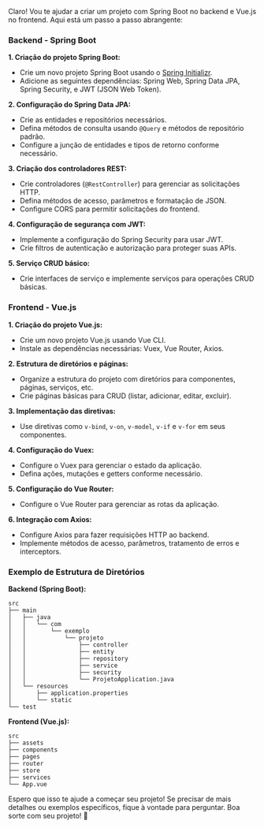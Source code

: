 Claro! Vou te ajudar a criar um projeto com Spring Boot no backend e Vue.js no frontend. Aqui está um passo a passo abrangente:

### Backend - Spring Boot

**1. Criação do projeto Spring Boot:**
   - Crie um novo projeto Spring Boot usando o [Spring Initializr](https://start.spring.io/).
   - Adicione as seguintes dependências: Spring Web, Spring Data JPA, Spring Security, e JWT (JSON Web Token).

**2. Configuração do Spring Data JPA:**
   - Crie as entidades e repositórios necessários.
   - Defina métodos de consulta usando `@Query` e métodos de repositório padrão.
   - Configure a junção de entidades e tipos de retorno conforme necessário.

**3. Criação dos controladores REST:**
   - Crie controladores (`@RestController`) para gerenciar as solicitações HTTP.
   - Defina métodos de acesso, parâmetros e formatação de JSON.
   - Configure CORS para permitir solicitações do frontend.

**4. Configuração de segurança com JWT:**
   - Implemente a configuração do Spring Security para usar JWT.
   - Crie filtros de autenticação e autorização para proteger suas APIs.

**5. Serviço CRUD básico:**
   - Crie interfaces de serviço e implemente serviços para operações CRUD básicas.

### Frontend - Vue.js

**1. Criação do projeto Vue.js:**
   - Crie um novo projeto Vue.js usando Vue CLI.
   - Instale as dependências necessárias: Vuex, Vue Router, Axios.

**2. Estrutura de diretórios e páginas:**
   - Organize a estrutura do projeto com diretórios para componentes, páginas, serviços, etc.
   - Crie páginas básicas para CRUD (listar, adicionar, editar, excluir).

**3. Implementação das diretivas:**
   - Use diretivas como `v-bind`, `v-on`, `v-model`, `v-if` e `v-for` em seus componentes.

**4. Configuração do Vuex:**
   - Configure o Vuex para gerenciar o estado da aplicação.
   - Defina ações, mutações e getters conforme necessário.

**5. Configuração do Vue Router:**
   - Configure o Vue Router para gerenciar as rotas da aplicação.

**6. Integração com Axios:**
   - Configure Axios para fazer requisições HTTP ao backend.
   - Implemente métodos de acesso, parâmetros, tratamento de erros e interceptors.

### Exemplo de Estrutura de Diretórios

**Backend (Spring Boot):**
```
src
├── main
│   ├── java
│   │   └── com
│   │       └── exemplo
│   │           └── projeto
│   │               ├── controller
│   │               ├── entity
│   │               ├── repository
│   │               ├── service
│   │               ├── security
│   │               └── ProjetoApplication.java
│   └── resources
│       ├── application.properties
│       └── static
└── test
```

**Frontend (Vue.js):**
```
src
├── assets
├── components
├── pages
├── router
├── store
├── services
└── App.vue
```

Espero que isso te ajude a começar seu projeto! Se precisar de mais detalhes ou exemplos específicos, fique à vontade para perguntar. Boa sorte com seu projeto! 🚀
